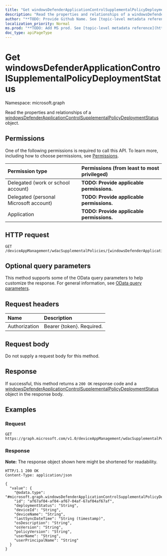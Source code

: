 ```yaml
---
title: "Get windowsDefenderApplicationControlSupplementalPolicyDeploymentStatus"
description: "Read the properties and relationships of a windowsDefenderApplicationControlSupplementalPolicyDeploymentStatus object."
author: "**TODO: Provide Github Name. See [topic-level metadata reference](https://msgo.azurewebsites.net/add/document/guidelines/metadata.html#topic-level-metadata)**"
localization_priority: Normal
ms.prod: "**TODO: Add MS prod. See [topic-level metadata reference](https://msgo.azurewebsites.net/add/document/guidelines/metadata.html#topic-level-metadata)**"
doc_type: apiPageType
---
```


# Get windowsDefenderApplicationControlSupplementalPolicyDeploymentStatus
Namespace: microsoft.graph



Read the properties and relationships of a [windowsDefenderApplicationControlSupplementalPolicyDeploymentStatus](../resources/windowsdefenderapplicationcontrolsupplementalpolicydeploymentstatus.md) object.

## Permissions
One of the following permissions is required to call this API. To learn more, including how to choose permissions, see [Permissions](/graph/permissions-reference).

|Permission type|Permissions (from least to most privileged)|
|:---|:---|
|Delegated (work or school account)|**TODO: Provide applicable permissions.**|
|Delegated (personal Microsoft account)|**TODO: Provide applicable permissions.**|
|Application|**TODO: Provide applicable permissions.**|

## HTTP request

<!-- {
  "blockType": "ignored"
}
-->
``` http
GET /deviceAppManagement/wdacSupplementalPolicies/{windowsDefenderApplicationControlSupplementalPolicyId}/deviceStatuses/{windowsDefenderApplicationControlSupplementalPolicyDeploymentStatusId}
```

## Optional query parameters
This method supports some of the OData query parameters to help customize the response. For general information, see [OData query parameters](/graph/query-parameters).

## Request headers
|Name|Description|
|:---|:---|
|Authorization|Bearer {token}. Required.|

## Request body
Do not supply a request body for this method.

## Response

If successful, this method returns a `200 OK` response code and a [windowsDefenderApplicationControlSupplementalPolicyDeploymentStatus](../resources/windowsdefenderapplicationcontrolsupplementalpolicydeploymentstatus.md) object in the response body.

## Examples

### Request
<!-- {
  "blockType": "request",
  "name": "get_windowsdefenderapplicationcontrolsupplementalpolicydeploymentstatus"
}
-->
``` http
GET https://graph.microsoft.com/v1.0/deviceAppManagement/wdacSupplementalPolicies/{windowsDefenderApplicationControlSupplementalPolicyId}/deviceStatuses/{windowsDefenderApplicationControlSupplementalPolicyDeploymentStatusId}
```


### Response
**Note:** The response object shown here might be shortened for readability.
<!-- {
  "blockType": "response",
  "truncated": true,
  "@odata.type": "microsoft.graph.windowsDefenderApplicationControlSupplementalPolicyDeploymentStatus"
}
-->
``` http
HTTP/1.1 200 OK
Content-Type: application/json

{
  "value": {
    "@odata.type": "#microsoft.graph.windowsDefenderApplicationControlSupplementalPolicyDeploymentStatus",
    "id": "af67af04-af04-af67-04af-67af04af67af",
    "deploymentStatus": "String",
    "deviceId": "String",
    "deviceName": "String",
    "lastSyncDateTime": "String (timestamp)",
    "osDescription": "String",
    "osVersion": "String",
    "policyVersion": "String",
    "userName": "String",
    "userPrincipalName": "String"
  }
}
```

